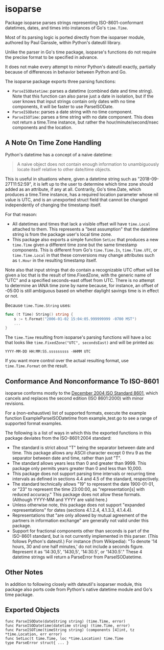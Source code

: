 # isoparse

Package isoparse parses strings representing ISO-8601-conformant datetimes,
dates, and times into instances of Go's `time.Time`.

Most of its parsing logic is ported directly from the isoparser module,
authored by Paul Ganssle, within Python's dateutil library.

Unlike the parser in Go's time package, isoparse's functions do not require
the precise format to be specified in advance.

It does not make every attempt to mirror Python's dateutil exactly,
partially because of differences in behavior between Python and Go.

The isoparse package exports three parsing functions:

- `ParseISODatetime`: parses a datetime (combined date and time string). Note that this function can also parse just a date in isolation, but if the user knows that input strings contain only dates with no time components, it will be faster to use ParseISODate.
- `ParseISODate`: parses a date string with no time component.
- `ParseISOTime`: parses a time string with no date component. This does not return a time.Time instance, but rather the hour/minute/second/nsec components and the location.

## A Note On Time Zone Handling

Python's datetime has a concept of a naive datetime:

> A naive object does not contain enough information to unambiguously locate itself relative to other date/time objects.

This is useful in situations where, given a datetime string such as
"2018-09-27T11:52:59", it is left up to the user to determine which time
zone should added as an attribute, if any at all. Contrarily, Go's
time.Date, which produces a time.Time instance, has a required location
parameter whose nil value is UTC, and is an unexported struct field that
cannot be changed independently of changing the timestamp itself.

For that reason:

- All datetimes and times that lack a visible offset will have `time.Local` attached to them. This represents a "best assumption" that the datetime string is from the package user's local time zone.
- This package also exports a simple function `SetLoc` that produces a new `time.Time` given a different time zone but the same timestamp components.  This is different from Go's `time.Time.In`, `time.Time.UTC`, or `time.Time.Local` in that these conversions may change attributes such as `t.Hour` in the resulting timestamp itself.

Note also that input strings that do contain a recognizable UTC offset will
be given a loc that is the result of time.FixedZone, with the generic name
of "UTC" and a specified seconds-east offset from UTC. There is no attempt
to determine an IANA time zone by name because, for instance, an offset of
-05:00 is still ambiguous based on whether daylight savings time is in
effect or not.

Because `time.Time.String` uses:

```go
func (t Time) String() string {
	s := t.Format("2006-01-02 15:04:05.999999999 -0700 MST")
	...
}
```

The `time.Time` resulting from isoparse's parsing functions will have a loc that
looks like `time.FixedZone("UTC", secondsEast)` and will be printed as:

    YYYY-MM-DD HH:MM:SS.sssssssss -HHMM UTC

If you want more control over the actual resulting format, use
`time.Time.Format` on the result.

## Conformance And Nonconformance To ISO-8601

isoparse conforms mostly to the [December 2004 ISO Standard 8601](https://www.iso.org/standard/40874.html), which
cancels and replaces the second edition (ISO 8601:2000) with minor
revisions.

For a (non-exhaustive) list of supported formats, execute the example
function ExampleParseISODatetime from example_test.go to see a range of
supported format examples.

The following is a list of ways in which this the exported functions in this
package deviates from the ISO-8601:2004 standard:

- The standard is strict about "T" being the separator between date and time. This package allows any ASCII character except 0 thru 9 as the separator between date and time, rather than just "T".
- The standard allows years less than 0 and greater than 9999. This package only permits years greater than 0 and less than 10,000.
- This package does not support parsing time intervals or recurring time intervals as defined in sections 4.4 and 4.5 of the standard, respectively.
- The standard technically allows "19" to represent the date 1900-01-01, or "23" to represent the time 23:00:00, as "representation[s] with reduced accuracy." This package does not allow these formats.  (Although YYYY-MM and YYYY are valid here.)
- Unless otherwise note, this package does not support "expanded representations" for dates (sections 4.1.2.4, 4.1.3.3, 4.1.4.4).
- Representations that "are only allowed by mutual agreement of the partners in information exchange" are generally not valid under this package.
- Support for fractional components other than seconds is part of the ISO-8601 standard, but is not currently implemented in this parser.  (This follows Python's dateutil.) For instance (from Wikipedia): "To denote '14 hours, 30 and one half minutes,' do not include a seconds figure. Represent it as '14:30,5', '1430,5', '14:30.5', or '1430.5'."  These 4 datetime strings will return a ParseError from ParseISODatetime.


## Other Notes

In addition to following closely with dateutil's isoparser module, this
package also ports code from Python's native datetime module and Go's time
package.

## Exported Objects

```
func ParseISODate(dateString string) (time.Time, error)
func ParseISODatetime(datetime string) (time.Time, error)
func ParseISOTime(timeString string) (components [4]int, tz *time.Location, err error)
func SetLoc(t time.Time, loc *time.Location) time.Time
type ParseError struct{ ... }
```
